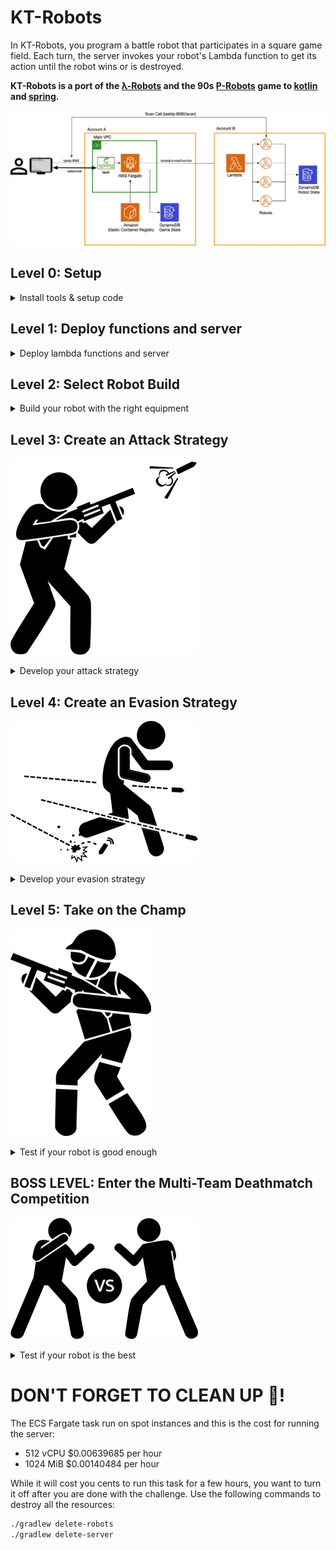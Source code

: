 # KT-Robots

In KT-Robots, you program a battle robot that participates in a square game field. Each turn, the server invokes your robot's Lambda function to get its action until the robot wins or is destroyed.

**KT-Robots is a port of the [λ-Robots](https://github.com/LambdaSharp/LambdaRobots) and the 90s [P-Robots](https://corewar.co.uk/probots.htm) game to [kotlin](https://kotlinlang.org/) and [spring](https://spring.io/).**

![](images/kotlin-robots.jpg)
 
## Level 0: Setup

<details>
<summary>Install tools & setup code</summary>

### Install the required tools
Make sure that you have the following tools installed on your computer.
<details>
<summary>List of required tools</summary>

- [Download and install the JDK 11](https://www.oracle.com/java/technologies/javase-jdk11-downloads.html)
- [Download and install the AWS CLI](https://docs.aws.amazon.com/cli/latest/userguide/install-cliv2.html)
- [Download and install the serverless framework](https://www.serverless.com/framework/docs/providers/aws/guide/installation/)
</details>

### Setup AWS Account and CLI
The challenge requires an AWS account. AWS provides a [*Free Tier*](https://aws.amazon.com/free/), which is sufficient for the challenge.
<details>
<summary>Setup Instructions</summary>

- [Create an AWS Account](https://aws.amazon.com)
- [Configure your AWS profile with the AWS CLI for us-east-1](https://docs.aws.amazon.com/cli/latest/userguide/cli-chap-configure.html#cli-quick-configuration)
</details>

> **NOTE:** 
> 
> For this challenge we will be using the US-EAST-1 region

### Clone Git Challenge Repository
<details>
<summary>Clone command</summary>

Run the following command to clone the KT-Robots challenge. 
```bash
git clone git@github.com:onema/kt-robots.git
cd kt-robots
```
</details>
</details>

## Level 1: Deploy functions and server
<details>
<summary>Deploy lambda functions and server</summary>
 
### Deploy using Terraform
From the command line use `gradlew` to run the `deployRobots` task: 
```bash
./gradlew deploy-robots
```
<details>
<summary>Details</summary>

This task will 
- Compile the `lambda-robots` project
- Deploy the Lambda functions to your AWS account in the `us-east-1` region using Terraform
- The terraform code is in the `lambda-robots/infrastructure` directory
</details>

<details>
<summary>Use the InjelliJ Gradle Plugin</summary>

Or use the IntelliJ Gradle plugin to execute the task.

![deployRobots](images/deployRobots.png)
</details>



Once the command has finished running, the output shows you the ARN of the lambda robots.
```bash
functions:
  BringYourOwnRobot: kotlin-robots-dev-BringYourOwnRobot
  YosemiteSam: kotlin-robots-dev-YosemiteSam
  HotShot: kotlin-robots-dev-HotShot
  RoboDog: kotlin-robots-dev-RoboDog
  TargetRobot: kotlin-robots-dev-TargetRobot
```

The `BringYourOwnRobot` is the robot you will be working on!

> **NOTE:** 
> 
> Open `lambda-robots/src/main/kotlin/io.onema.ktrobots.lambda/functions/BringYourOwnRobot` and customize the field `NAME` of your robot to distinguish it from other robots.

### Deploy the game server using CloudFormation 
From the command line use `gradlew` to run the `deploy-server` task:
```bash
./gradlew deploy-server
```
<details>
<summary>Details</summary>

This task creates and does a few things:

- Compile the server
- Deploy the game server to your AWS account in the `us-east-1` region using Terraform
- Creates a docker image that runs the server
- Create an ECR docker repository to host the image
- Pushes the image to the new docker repository
- Creates a Fargate cluster
- Creates a service and runs a task exposing port 80

</details>

<details>
<summary>Getting the task IP Address</summary>
Once the deployment has finished, you have to log in to AWS to get the server IP:
- Amazon ECS
- Clusters
- ktrobots-server-cluster
- Tasks
- Select the task from the list
- Copy the Public IP
- You can also expand the task details and get a link to the CloudWatch logs

Once you have the IP paste it in your browser.
```bash
# For example
http://3.1.11.111/
```
</details>

<details>
<summary>Adding robots to game board</summary>

You can add the robot lambda function ARN to the game board client in the browser.  **You can add the ARN multiple times.**

![Game configuration](images/gameConfiguration.png)

Use the **Advance Configuration** to change any default settings.  Use **Clear Saved Config** to reset all settings to default.
</details>
</details>

## Level 2: Select Robot Build

<details>
<summary>Build your robot with the right equipment</summary>

The default server settings allow each robot to have `8` build points. You can spend your points in the following equipment:

| Equipment type | Description                                                                                                        |
| -------------- | ------------------------------------------------------------------------------------------------------------------ |
| engine         | Modify your robots speed and acceleration                                                                          |
| armor          | Protect your robot against missile and collision damage. Heavier armor will affect your speed and acceleration     |
| missile        | Missiles your robot can shoot. These have different velocity, damage points, ranges, blast radius and reload times |
| radar          | Allow your robot to detect enemies for a given distance and angle of view                                          |

To customize your robot build, open the `BringYourOwnRobot` function and update the values in the `LambdaRobotBuild` method. 
For additional details on the different equipment types see the [Robot Build](/docs/programming-reference.md#robot-build) section in the [Programming Reference](/docs/programming-reference.md). 

> **NOTE:** 
> 
> If you go over the allotted number of points, your robot will be immediately disqualified

</details>

## Level 3: Create an Attack Strategy
![attack](images/man-shooting-gun.png)

<details>
<summary>Develop your attack strategy</summary>

### Develop (or Copy) an Attack Strategy
Now that you have deployed all the robots to your account add the ARN of the `TargetRobot` multiple times to the KT-Robots server to create targets.


Update the behavior of `BringYourOwnRobot` to shoot down the target robots. 

### Use Luck - YosemiteSam 
For example, you can use luck, like `YosemiteSam`, which shoots in random directions.

![Yosemite Sam](images/yosemiteSam.png)

<details>
<summary>YosemiteSam Details</summary>

Yosemite Sam is fast and trigger happy!

This robot chooses a random angle on every turn and fires a missile. It has an extra-large engine that helps avoid attacks and keeps its distance from the edges of the game board to avoid collisions!

| Equipment | Type              | Points | Details |
| --------- | ----------------- | ------ | ------- |
| Armor     | Light             | 1      |         |
| Engine    | Extra Large       | 4      |         |
| Radar     | Ultra Short Range | 0      |         |
| Missile   | Dart              | 0      |         |
| Total     |                   | 5      |         |
</details>


### Use Targeting - HotShot 
This robot uses the `scan()` method to find enemies and aim missiles at them. 

![HotShot](images/hotShot.jpg)

<details>
<summary>HotShot Details</summary>

HotShot is patient and accurate; it hardly ever misses its target!

This robot uses the `scan()` method to find targets. If it doesn't find targets, it moves to a new location. If it receives damage, it initiates an evasive move. 

| Equipment | Type        | Points | Details |
| --------- | ----------- | ------ | ------- |
| Armor     | Medium      | 2      |         |
| Engine    | Large       | 3      |         |
| Radar     | Short Range | 1      |         |
| Missile   | Javelin     | 2      |         |
| Total     |             | 8      |         |
</details>

### Chase like a dog - RoboDog 

This robot uses the `scan()` method to find enemies and chases them. 

![RoboDog](images/roboDog.jpg)

<details>
<summary>RoboDog Details</summary>

RoboDog moves at random and scans what is right in front of it. When this dog bites, it won't let go!

This robot uses the `scan()` method to find targets right in from of it. If it does it adjust it's heading to move towards the target, this dog can hit you with a missile and with collision damage!

| Equipment | Type              | Points | Details |
| --------- | ----------------- | ------ | ------- |
| Armor     | Light             | 2      |         |
| Engine    | Standard          | 3      |         |
| Radar     | Ultra Short Range | 0      |         |
| Missile   | Cannon            | 3      |         |
| Total     |                   | 8      |         |
</details>

### TargetRobot 

This robot just sits down and waits to be hit. 
![TargetRobot](images/targetRobot.png)

<details>
<summary>TargetRobot Details</summary>

Please don't be the target robot, and nobody wants to be the target robot!

| Equipment | Type              | Points | Details |
| --------- | ----------------- | ------ | ------- |
| Armor     | Heavy             | 3      |         |
| Engine    | Economy           | 0      |         |
| Radar     | Ultra Short Range | 0      |         |
| Missile   | Dart              | 0      |         |
| Total     |                   | 3      |         |
</details>


### Remember that 
- Other robots may be out of radar range, requiring your robot to move periodically. 
- Your robot can be damaged by its own missiles. 
- Check `gameInfo.farHitRange` to make sure your target is beyond the damage range. 
- If you don't mind a bit of self-inflicted pain, you can also use `gameInfo.nearHitRange` or even `game.directHitRange` instead.
</details>

## Level 4: Create an Evasion Strategy
![evade](images/man-evading.png)

<details>
<summary>Develop your evasion strategy</summary>
 
Add the `YosemiteSam` ARN twice to the KT-Robots server to create two attackers.

Now update the behavior of `BringYourOwnRobot` to avoid getting shot. 

<details>
<summary>Examples</summary>

You can be in continuous motion, like `YosemiteSam`, which zig-zags across the board, react to damage like `HotShot`,  or chase and ram into your opponents like `RoboDog`.

Beware that a robot cannot change heading without suddenly stopping if its speed exceeds `Robot.MaxSpeed`.
</details>
</details>

## Level 5: Take on the Champ
![take on the champ](images/the-champ.png)

<details>
<summary>Test if your robot is good enough</summary>

Add the `HotShot` ARN once to the KT-Robots server to create one formidable opponent.

Consider modifying your robot build by tuning the 
- engine
- armor 
- missile
- radar 

Set the proper equipment to suit your attack and evasion strategies. 

**Remember that your build cannot exceed 8 points or your robot will be disqualified from the competition.**

</details>


## BOSS LEVEL: Enter the Multi-Team Deathmatch Competition

![death match](images/fight.png)

<details>
<summary>Test if your robot is the best</summary>

![killer-robots](images/killerRobots.jpg)


For the boss level, your opponent is every other team! Submit your robot ARN and see how well it fares.

**May the odds be ever in your favor!**
</details>

# DON'T FORGET TO CLEAN UP 💸!

The ECS Fargate task run on spot instances and this is the cost for running the server:

- 512 vCPU $0.00639685 per hour
- 1024 MiB $0.00140484 per hour

While it will cost you cents to run this task for a few hours, you want to turn it off after you are done with the challenge.
Use the following commands to destroy all the resources:

```bash
./gradlew delete-robots
./gradlew delete-server
```
